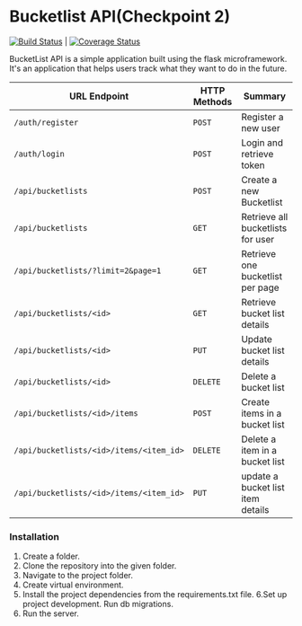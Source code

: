 # Bucketlist API(Checkpoint 2)

[![Build Status](https://travis-ci.org/andela-amutava/Bucketlist.svg?branch=master)](https://travis-ci.org/andela-amutava/Bucketlist)
|
[![Coverage Status](https://coveralls.io/repos/github/andela-amutava/Bucketlist/badge.svg?branch=master)](https://coveralls.io/github/andela-amutava/Bucketlist?branch=master)

BucketList API is a simple application built using the flask microframework. It's an application that helps users track what they want to do in the future.


| URL Endpoint | HTTP Methods | Summary |
| -------- | ------------- | --------- |
| `/auth/register` | `POST`  | Register a new user|
|  `/auth/login` | `POST` | Login and retrieve token|
| `/api/bucketlists` | `POST` | Create a new Bucketlist |
| `/api/bucketlists` | `GET` | Retrieve all bucketlists for user |
| `/api/bucketlists/?limit=2&page=1` | `GET` | Retrieve one bucketlist per page |
| `/api/bucketlists/<id>` | `GET` |  Retrieve bucket list details |
| `/api/bucketlists/<id>` | `PUT` | Update bucket list details |
| `/api/bucketlists/<id>` | `DELETE` | Delete a bucket list |
| `/api/bucketlists/<id>/items` | `POST` |  Create items in a bucket list |
| `/api/bucketlists/<id>/items/<item_id>` | `DELETE`| Delete a item in a bucket list|
| `/api/bucketlists/<id>/items/<item_id>` | `PUT`| update a bucket list item details|

### Installation
1. Create a folder.
2. Clone the repository into the given folder.
3. Navigate to the project folder. 
4. Create virtual environment.
5. Install the project dependencies from the requirements.txt file.
6.Set up project development. Run db migrations.
7. Run the server.